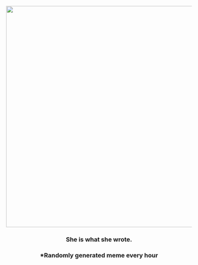 <p align="center">
        <img src="https://i.redd.it/wx8uqdnosj591.png" width="600" height="600">
        </p>
        <h3 align="center">She is what she wrote.</h3>
        <h3 align="center">*Randomly generated meme every hour</h3>
    